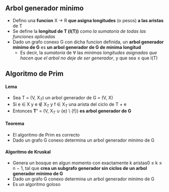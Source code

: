 ## Arbol generador minimo
- Defino una **funcion** X -> R **que asigna longitudes** (o pesos) **a las aristas** de T
- Se define la **longitud de T (l(T))** como _la sumatoria de todas las funciones aplicadas_
- Dado un grafo conexo G con dicha funcion definida, un **arbol generador minimo de G** es **un arbol generador de G de minima longitud**
	- Es decir, la _sumatoria_ de $\forall$ las _minimas longitudes asignadas que hacen que el arbol no deje de ser generador_, y que sea $\leq$ que l(T)

## Algoritmo de Prim
#### Lema
- Sea T = (V, X$_T$) un arbol generador de G = (V, X)
- Si e ∈ X y e $\notin$ X$_T$ y f ∈ X$_T$ una arista del ciclo de T + e
- Entonces **T'** = (V, X$_T$ ∪ {e} \ {f}) **es arbol generador de G**
#### Teorema
- El algoritmo de Prim es correcto
- Dado un grafo G conexo determina un arbol generador minimo de G
#### Algoritmo de Kruskal
- Genera un bosque en algun momento con exactamente k aristas0 ≤ k ≤ n − 1, tal que **crea un subgrafo generador sin ciclos de un arbol generador minimo de G**
- Dado un grafo G conexo determina un arbol generador minimo de G
- Es un algoritmo goloso

